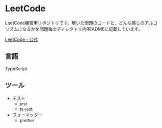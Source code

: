 # LeetCode
LeetCode練習用リポジトリです。解いた問題のコードと、どんな感じのアルゴリズムになるかを問題毎のディレクトリ内READMEに記載しています。

[LeetCode - 公式](https://leetcode.com/)

## 言語

TypeScript

## ツール

- テスト
  - jest
  - ts-jest
- フォーマッター
  - prettier


